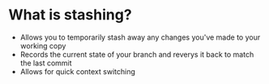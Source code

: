 # What is stashing?

* Allows you to temporarily stash away any changes you've made to your working copy
* Records the current state of your branch and reverys it back to match the last commit
* Allows for quick context switching

